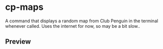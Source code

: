 # cp-maps
A command that displays a random map from Club Penguin in the terminal whenever called. 
Uses the internet for now, so may be a bit slow..

## Preview
